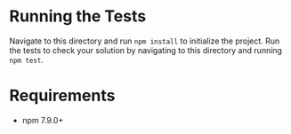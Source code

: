 # Running the Tests

Navigate to this directory and run `npm install` to initialize the project.
Run the tests to check your solution by navigating to this directory and running `npm test`.

# Requirements

- npm 7.9.0+
